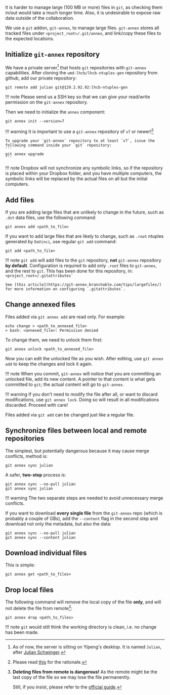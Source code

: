 It is harder to manage large (100 MB or more) files in `git`, as checking them
in/out would take a much longer time. Also, it is undesirable to expose raw
data outside of the collaboration.

We use a `git` addon, `git-annex`, to manage large files. `git-annex` stores all
tracked files under `<project_root>/.git/annex`, and link/copy these files to
the expected locations.


## Initialize `git-annex` repository
We have a private server[^1] that hosts `git` repositories with `git-annex`
capabilities.
After cloning the `umd-lhcb/lhcb-ntuples-gen` repository from github, add our private repository:
```
git remote add julian git@129.2.92.92:lhcb-ntuples-gen
```

!!! note
    Please send us a SSH key so that we can give your read/write permission on
    the `git-annex` repository.

Then we need to initialize the `annex` component:
```
git annex init --version=7
```

!!! warning
    It is important to use a `git-annex` repository of `v7` or newer![^2]

    To upgrade your `git-annex` repository to at least `v7`, issue the
    following command inside your `git` repository:
    ```
    git annex upgrade
    ```

!!! note
    Dropbox will not synchronize any symbolic links, so if the repository is
    placed within your Dropbox folder, and you have multiple computers, the
    symbolic links will be replaced by the actual files on all but the initial
    computers.


[^1]: As of now, the server is sitting on Yipeng's desktop. It is named
      `Julian`, after [Julian Schwinger](https://en.wikipedia.org/wiki/Julian_Schwinger).
[^2]: Please read [this](https://git-annex.branchable.com/tips/unlocked_files/) for the rationale.


## Add files
If you are adding large files that are unlikely to change in the future, such
as `.dst` data files, use the following command:
```
git annex add <path_to_file>
```

If you want to add large files that are likely to change, such as `.root`
ntuples generated by `DaVinci`, use regular `git add` command:
```
git add <path_to_file>
```

!!! note
    `git add` will add files to the `git` repository, **not** `git-annex`
    repository **by default**. Configuration is required to add only `.root`
    files to `git-annex`, and the rest to `git`. This has been done for this
    repository, in:
    ```
    <project_root>/.gitattributes`
    ```

    See [this article](https://git-annex.branchable.com/tips/largefiles/)
    for more information on configuring `.gitattributes`.


## Change annexed files
Files added via `git annex add` are read only. For example:
```
echo change > <path_to_annexed_file>
> bash: <annexed_file>: Permission denied
```

To change them, we need to unlock them first:
```
git annex unlock <path_to_annexed_file>
```

Now you can edit the unlocked file as you wish. After editing, use
`git annex add` to keep the changes and lock it again.

!!! note
    When you commit, `git-annex` will notice that you are committing an
    unlocked file, add its new content.
    A pointer to that content is what gets committed to `git`; the actual
    content will go to `git-annex`.

!!! warning
    If you don't need to modify the file after all, or want to discard
    modifications, use `git annex lock`.
    Doing so will result in all modifications discarded. Proceed with care!


Files added via `git add` can be changed just like a regular file.


## Synchronize files between local and remote repositories
The simplest, but potentially dangerous because it may cause merge conflicts,
method is:
```
git annex sync julian
```

A safer, **two-step** process is:
```
git annex sync --no-pull julian
git annex sync julian
```

!!! warning
    The two separate steps are needed to avoid unnecessary merge conflicts.

If you want to download **every single file** from the `git-annex` repo (which is
probably a couple of GBs), add the `--content` flag in the second step and
download not only the metadata, but also the data:
```
git annex sync --no-pull julian
git annex sync --content julian
```


## Download individual files
This is simple:
```
git annex get <path_to_files>
```


## Drop local files
The following command will remove the local copy of the file **only**, and will
not delete the file from remote[^3]:
```
git annex drop <path_to_files>
```

!!! note
    `git` would still think the working directory is clean, i.e. no change has
    been made.


[^3]: **Deleting files from remote is dangerous!** As the remote might be the
      last copy of the file so we may lose the file permanently.

      Still, if you insist, please refer to the [official guide](https://git-annex.branchable.com/tips/deleting_unwanted_files).
